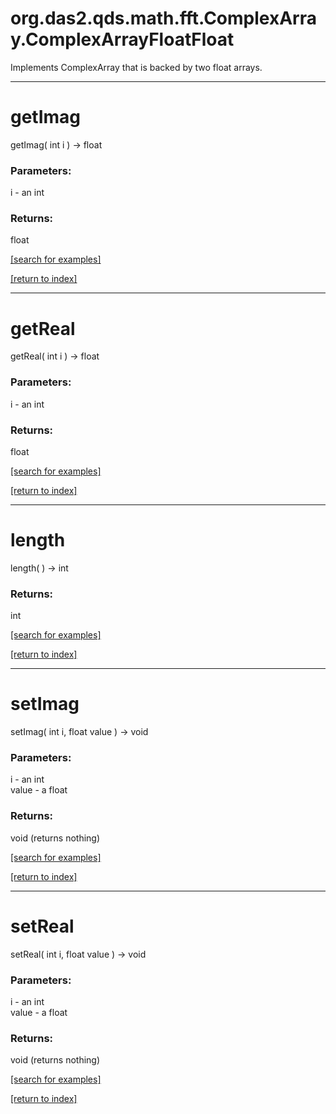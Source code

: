 # org.das2.qds.math.fft.ComplexArray.ComplexArrayFloatFloat

Implements ComplexArray that is backed by two float arrays.

***
<a name="getImag"></a>
# getImag
getImag( int i ) &rarr; float



### Parameters:
i - an int

### Returns:
float


<a href="https://github.com/autoplot/dev/search?q=getImag&unscoped_q=getImag">[search for examples]</a>

<a href="https://github.com/autoplot/documentation/blob/master/javadoc/index-all.md">[return to index]</a>

***
<a name="getReal"></a>
# getReal
getReal( int i ) &rarr; float



### Parameters:
i - an int

### Returns:
float


<a href="https://github.com/autoplot/dev/search?q=getReal&unscoped_q=getReal">[search for examples]</a>

<a href="https://github.com/autoplot/documentation/blob/master/javadoc/index-all.md">[return to index]</a>

***
<a name="length"></a>
# length
length(  ) &rarr; int



### Returns:
int


<a href="https://github.com/autoplot/dev/search?q=length&unscoped_q=length">[search for examples]</a>

<a href="https://github.com/autoplot/documentation/blob/master/javadoc/index-all.md">[return to index]</a>

***
<a name="setImag"></a>
# setImag
setImag( int i, float value ) &rarr; void



### Parameters:
i - an int
<br>value - a float

### Returns:
void (returns nothing)


<a href="https://github.com/autoplot/dev/search?q=setImag&unscoped_q=setImag">[search for examples]</a>

<a href="https://github.com/autoplot/documentation/blob/master/javadoc/index-all.md">[return to index]</a>

***
<a name="setReal"></a>
# setReal
setReal( int i, float value ) &rarr; void



### Parameters:
i - an int
<br>value - a float

### Returns:
void (returns nothing)


<a href="https://github.com/autoplot/dev/search?q=setReal&unscoped_q=setReal">[search for examples]</a>

<a href="https://github.com/autoplot/documentation/blob/master/javadoc/index-all.md">[return to index]</a>


